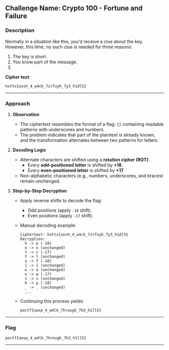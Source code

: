 ## **Challenge Name: Crypto 100 - Fortune and Failure**

### **Description**

Normally in a situation like this, you'd receive a clue about the key. However, this time, no such clue is needed for three reasons:  
1) The key is short.  
2) You know part of the message.  
3) 

**Cipher text**:  
```
hottx{unsh_4_w4ck_7zrfuyh_7y3_h1dl5}
```

---

### **Approach**

1. **Observation**  
   - The ciphertext resembles the format of a flag: `{}` containing readable patterns with underscores and numbers.
   - The problem indicates that part of the plaintext is already known, and the transformation alternates between two patterns for letters.

2. **Decoding Logic**  
   - Alternate characters are shifted using a **rotation cipher (ROT)**:  
     - Every **odd-positioned letter** is shifted by **+18**.  
     - Every **even-positioned letter** is shifted by **+17**.  
   - Non-alphabetic characters (e.g., numbers, underscores, and braces) remain unchanged.

3. **Step-by-Step Decryption**  
   - Apply reverse shifts to decode the flag:
     - Odd positions (apply `-18` shift).  
     - Even positions (apply `-17` shift).

   - Manual decoding example:  
     ```
     Ciphertext: hottx{unsh_4_w4ck_7zrfuyh_7y3_h1dl5}
     Decryption:
       h -> p (-18)
       o -> o (unchanged)
       t -> c (-17)
       t -> t (unchanged)
       x -> f (-18)
       { -> { (unchanged)
       u -> u (unchanged)
       n -> w (-17)
       s -> s (unchanged)
       h -> p (-18)
       _ -> _ (unchanged)
       ...
     ```

   - Continuing this process yields:  
     ```
     poctf{uwsp_4_w4lk_7hrough_7h3_h1ll5}
     ```

---

### **Flag**

`poctf{uwsp_4_w4lk_7hrough_7h3_h1ll5}`

--- 
